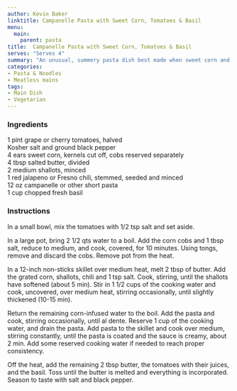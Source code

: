 ```yaml
---
author: Kevin Baker
linktitle: Campanelle Pasta with Sweet Corn, Tomatoes & Basil
menu:
  main:
    parent: pasta
title:  Campanelle Pasta with Sweet Corn, Tomatoes & Basil
serves: "Serves 4"
summary: "An unusual, summery pasta dish best made when sweet corn and tomatoes are at their best."
categories:
- Pasta & Noodles
- Meatless mains
tags: 
- Main Dish
- Vegetarian
---
```

### Ingredients

<div class="ingredient-list">

1 pint grape or cherry tomatoes, halved  
Kosher salt and ground black pepper  
4 ears sweet corn, kernels cut off, cobs reserved separately    
4 tbsp salted butter, divided  
2 medium shallots, minced  
1 red jalapeno or Fresno chili, stemmed, seeded and minced  
12 oz campanelle or other short pasta  
1 cup chopped fresh basil  

</div>

### Instructions
In a small bowl, mix the tomatoes with 1/2 tsp salt and set aside.  

In a large pot, bring 2 1/2 qts water to a boil.  Add the corn cobs and 1 tbsp salt, reduce to medium, and cook, covered, for 10 minutes.  Using tongs, remove and discard the cobs. Remove pot from the heat.

In a 12-inch non-sticks  skillet over medium heat, melt 2 tbsp of butter. Add the grated corn, shallots, chili and 1 tsp salt. Cook, stirring, until the shallots have softened (about 5 min). Stir in 1 1/2 cups of the cooking water and cook, uncovered, over medium heat, stirring occasionally, until slightly thickened (10-15 min).

Return the remaining corn-infused water to the boil.  Add the pasta and cook, stirring occasionally, until al dente. Reserve 1 cup of the cooking water, and drain the pasta.  Add pasta to the skillet and cook over medium, stirring constantly, until the pasta is coated and the sauce is creamy, about 2 min.  Add some reserved cooking water if needed to reach proper consistency.

Off the heat, add the remaining 2 tbsp butter, the tomatoes with their juices, and the basil.  Toss until the butter is melted and everything is incorporated. Season to taste with salt and black pepper.

